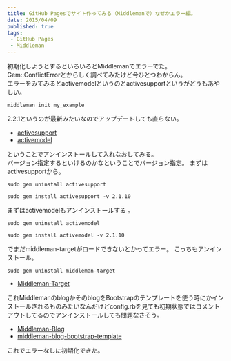 ```yaml
---
title: GitHub Pagesでサイト作ってみる（Middlemanで）なぜかエラー編。
date: 2015/04/09
published: true
tags: 
 - GitHub Pages
 - Middleman
---
```


初期化しようとするといろいろとMiddlemanでエラーでた。<br>
Gem::ConflictErrorとからしく調べてみたけど今ひとつわからん。<br>
エラーをみてみるとactivemodelというのとactivesupportというがどうもあやしい。

```shell
middleman init my_example
```
2.2.1というのが最新みたいなのでアップデートしても直らない。

* [activesupport](https://rubygems.org/gems/activesupport/)
* [activemodel](https://rubygems.org/gems/activemodel)

ということでアンインストールして入れなおしてみる。<br>
バージョン指定するといけるのかなということでバージョン指定。
まずはactivesupportから。

```shell
sudo gem uninstall activesupport
```

```shell
sudo gem install activesupport -v 2.1.10
```
まずはactivemodelもアンインストールする 。

```shell
sudo gem uninstall activemodel
```

```shell
sudo gem install activemodel -v 2.1.10
```

でまだmiddleman-targetがロードできないとかってエラー。
こっちもアンインストール。

```shell
sudo gem uninstall middleman-target
```
* [Middleman-Target](https://github.com/xunker/middleman-target)

これMiddlemanのblogかそのblogをBootstrapのテンプレートを使う時にかインストールされるものみたいなんだけどconfig.rbを見ても初期状態ではコメントアウトしてるのでアンインストールしても問題なさそう。

* [Middleman-Blog](https://github.com/middleman/middleman-blog)
* [middleman-blog-bootstrap-template](https://github.com/biblichor/middleman-blog-bootstrap-template)

これでエラーなしに初期化できた。
